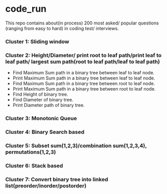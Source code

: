 # code_run
This repo contains about(in process)  200 most asked/ popular questions (ranging from easy to hard) in coding test/ interviews.

### __Cluster 1: Sliding window__

### __Cluster 2: Height/Diameter/ print root to leaf path/print leaf to leaf path/ largest sum path(root to leaf path/leaf to leaf path)__
- Find Maximum Sum path in a binary tree between leaf to leaf node.
- Print Maximum Sum path in a binary tree between leaf to leaf node.
- Find Maximum Sum path in a binary tree between root to leaf node.
- Print Maximum Sum path in a binary tree between root to leaf node.
- Find Height of binary tree.
- Find Diameter of binary tree.
- Print Diameter path of binary tree.

 
### __Cluster 3: Monotonic Queue__

### __Cluster 4: Binary Search based__

### __Cluster 5: Subset sum(1,2,3)/combination sum(1,2,3,4), permutations(1,2,3)__

### __Cluster 6: Stack based__

### __Cluster 7: Convert binary tree into linked list(preorder/inorder/postorder)__

